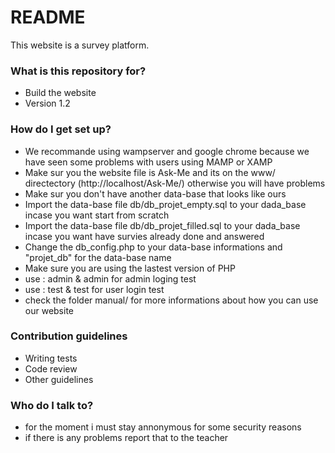 # README #

This website is a survey platform.

### What is this repository for? ###

* Build the website
* Version 1.2

### How do I get set up? ###

* We recommande using wampserver and google chrome because we have seen some problems with users using MAMP or XAMP
* Make sur you the website file is Ask-Me and its on the www/ directectory (http://localhost/Ask-Me/) otherwise you will have problems
* Make sur you don't have another data-base that looks like ours
* Import the data-base file db/db_projet_empty.sql to your dada_base incase you want start from scratch
* Import the data-base file db/db_projet_filled.sql to your dada_base incase you want have survies already done and answered
* Change the db_config.php to your data-base informations and "projet_db" for the data-base name
* Make sure you are using the lastest version of PHP
* use : admin & admin for admin loging test
* use : test & test for user login test
* check the folder manual/ for more informations about how you can use our website

### Contribution guidelines ###

* Writing tests
* Code review
* Other guidelines

### Who do I talk to? ###

* for the moment i must stay annonymous for some security reasons
* if there is any problems report that to the teacher 
